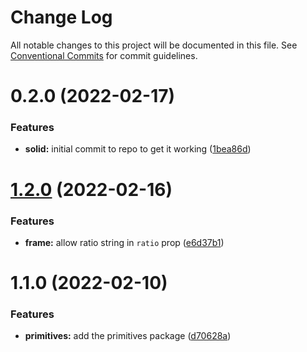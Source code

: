 # Change Log

All notable changes to this project will be documented in this file.
See [Conventional Commits](https://conventionalcommits.org) for commit guidelines.

# 0.2.0 (2022-02-17)


### Features

* **solid:** initial commit to repo to get it working ([1bea86d](https://github.com/Bedrock-Layouts/Solid-Bedrock/commit/1bea86d0256d2229ebd98d68bc694f1f38e2fbe7))





# [1.2.0](https://github.com/Bedrock-Layouts/Bedrock/compare/@bedrock-layout/primitives@1.1.0...@bedrock-layout/primitives@1.2.0) (2022-02-16)


### Features

* **frame:** allow ratio string in `ratio` prop ([e6d37b1](https://github.com/Bedrock-Layouts/Bedrock/commit/e6d37b165702ac8f27e021644afa29b6e7797cc7))





# 1.1.0 (2022-02-10)


### Features

* **primitives:** add the primitives package ([d70628a](https://github.com/Bedrock-Layouts/Bedrock/commit/d70628ad84b1b995b17c223f510c6ab4303d8a3b))
